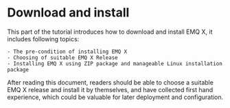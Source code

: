 # Download and install

This part of the tutorial introduces how to download and install EMQ X, it includes following topics:

    - The pre-condition of installing EMQ X
    - Choosing of suitable EMQ X Release
    - Installing EMQ X using ZIP package and manageable Linux installation package

After reading this document, readers should be able to choose a suitable EMQ X release and install it by themselves, and have collected first hand experience, which could be valuable for later deployment and configuration.

